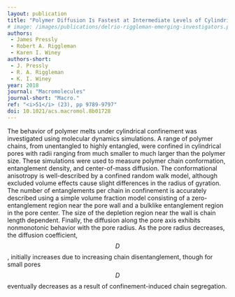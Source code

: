 ```yaml
---
layout: publication
title: "Polymer Diffusion Is Fastest at Intermediate Levels of Cylindrical Confinement"
# image: /images/publications/delrio-riggleman-emerging-investigators.png
authors:
 - James Pressly
 - Robert A. Riggleman
 - Karen I. Winey
authors-short:
 - J. Pressly
 - R. A. Riggleman
 - K. I. Winey
year: 2018
journal: "Macromolecules"
journal-short: "Macro."
ref: "<i>51</i> (23), pp 9789-9797"
doi: 10.1021/acs.macromol.8b01728
---
```


The behavior of polymer melts under cylindrical confinement was investigated
using molecular dynamics simulations. A range of polymer chains, from
unentangled to highly entangled, were confined in cylindrical pores with radii
ranging from much smaller to much larger than the polymer size. These
simulations were used to measure polymer chain conformation, entanglement
density, and center-of-mass diffusion. The conformational anisotropy is
well-described by a confined random walk model, although excluded volume effects
cause slight differences in the radius of gyration. The number of entanglements
per chain in confinement is accurately described using a simple volume fraction
model consisting of a zero-entanglement region near the pore wall and a bulklike
entanglement region in the pore center. The size of the depletion region near
the wall is chain length dependent. Finally, the diffusion along the pore axis
exhibits nonmonotonic behavior with the pore radius. As the pore radius
decreases, the diffusion coefficient, $$ D $$, initially increases due to increasing
chain disentanglement, though for small pores $$ D $$ eventually decreases as a result
of confinement-induced chain segregation.